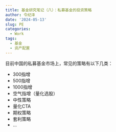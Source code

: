 ```yaml
---
title: 基金研究笔记（八）：私募基金的投资策略
author: 令纪泽
date: '2024-05-13'
slug: PE
categories:
  - Work
tags:
  - 基金
  - 资产配置
---
```



目前中国的私募基金市场上，常见的策略有以下几类：
- 300指增
- 500指增
- 1000指增
- 空气指增（量化选股）
- 中性策略
- 量化CTA
- 期权策略
- 套利策略
- ...
